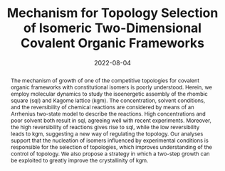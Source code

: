 ---
title: Mechanism for Topology Selection of Isomeric Two-Dimensional Covalent Organic Frameworks
authors:
- 于向坤
- Huan-Yu Zhao
- Jun-Peng Li
- Xing-Ji Li
- Jian-Qun Yang
- 朱有亮
- Zhongyuan Lu
date: '2022-08-04'
doi: 10.1021/acs.jpclett.2c01743
publish_types: 期刊文章
publication: The Journal of Physical Chemistry Letters
publication_short: J. Phys. Chem. Lett.
abstract: The mechanism of growth of one of the competitive topologies  for covalent organic frameworks with constitutional isomers is poorly  understood. Herein, we employ molecular dynamics to study the  isoenergetic assembly of the rhombic square (sql) and Kagome lattice  (kgm). The concentration, solvent conditions, and the reversibility of  chemical reactions are considered by means of an Arrhenius two-state  model to describe the reactions. High concentrations and poor solvent  both result in sql, agreeing well with recent experiments. Moreover, the  high reversibility of reactions gives rise to sql, while the low  reversibility leads to kgm, suggesting a new way of regulating the  topology. Our analyses support that the nucleation of isomers influenced  by experimental conditions is responsible for the selection of  topologies, which improves understanding of the control of topology. We  also propose a strategy in which a two-step growth can be exploited to  greatly improve the crystallinity of kgm.
url_pdf: https://doi.org/10.1021/acs.jpclett.2c01743
---